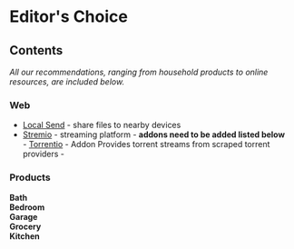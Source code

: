 # Editor's Choice

## Contents

*All our recommendations, ranging from household products to online resources, are included below.*

### Web
- [Local Send](https://localsend.org/) - share files to nearby devices
- [Stremio](https://www.stremio.com/) - streaming platform - **addons need to be added listed below**  
          - [Torrentio](stremio://torrentio.strem.fun/manifest.json) - Addon Provides torrent streams from scraped torrent providers
          - 

### Products

**Bath**  
**Bedroom**  
**Garage**  
**Grocery**  
**Kitchen**  

